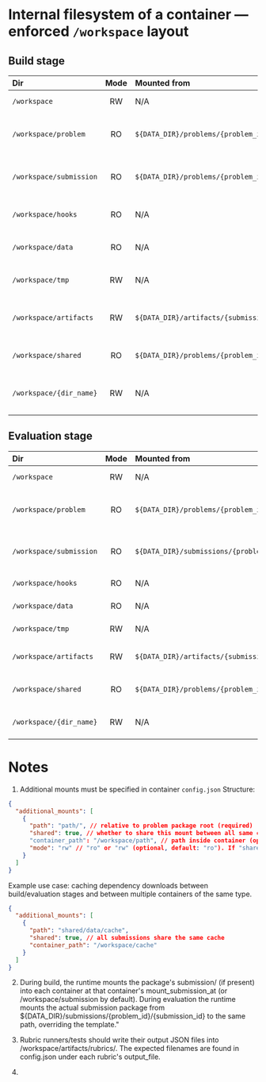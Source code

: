 # Internal filesystem of a container — enforced `/workspace` layout

## Build stage

| Dir                     | Mode | Mounted from                                                  | Content                                                                                                                                                              |
| :---------------------- | :--: | :------------------------------------------------------------ | :------------------------------------------------------------------------------------------------------------------------------------------------------------------- |
| `/workspace`            |  RW  | N/A                                                           | Entrypoint working directory — Problem `config.json` is copied into this dir                                                                                         |
| `/workspace/problem`    |  RO  | `${DATA_DIR}/problems/{problem_id}/containers/{container_id}` | Container-specific files mounted from the problem package for this container (contains the container entrypoint, tests, and any container-local `hooks/` or `data/`) |
| `/workspace/submission` |  RO  | `${DATA_DIR}/problems/{problem_id}/{container_id}/submission` | Submission package: the runtime first uses the template submission from the problem package to run the build stage (e.g. download/setup dependencies)                |
| `/workspace/hooks`      |  RO  | N/A                                                           | Local directory copied from the problem package's `hooks/` (read-only inside the container)                                                                          |
| `/workspace/data`       |  RO  | N/A                                                           | Local directory copied from the problem package's `data/` (read-only inside the container)                                                                           |
| `/workspace/tmp`        |  RW  | N/A                                                           | Actual working directory used for evaluation; the runtime copies the submission here before running tests                                                            |
| `/workspace/artifacts`  |  RW  | `${DATA_DIR}/artifacts/{submission_id}`                       | Mounted host volume `${DATA_DIR}/artifacts/{submission_id}`; should contain `logs/` and `rubrics/` subdirectories                                                    |
| `/workspace/shared`     |  RO  | `${DATA_DIR}/problems/{problem_id}/shared`                    | Shared files between containers from the problem package's `shared/` directory (contains shared `hooks/` and `data/`)                                                |
| `/workspace/{dir_name}` |  RW  | N/A                                                           | Additional directories specified in the problem/container configuration to be mounted inside the container (e.g. for caching dependencies)                           |

## Evaluation stage

| Dir                     | Mode | Mounted from                                                  | Content                                                                                                                                                                |
| :---------------------- | :--: | :------------------------------------------------------------ | :--------------------------------------------------------------------------------------------------------------------------------------------------------------------- |
| `/workspace`            |  RW  | N/A                                                           | Entrypoint working directory — Problem `config.json` is copied into this dir                                                                                           |
| `/workspace/problem`    |  RO  | `${DATA_DIR}/problems/{problem_id}/containers/{container_id}` | Container-specific files mounted from the problem package for this container (contains the container entrypoint, tests, and any container-local `hooks/` or `data/`)   |
| `/workspace/submission` |  RO  | `${DATA_DIR}/submissions/{problem_id}/{submission_id}`        | Submission package actual submission from `${DATA_DIR}/submissions/{problem_id}/{submission_id}` is loaded/overrides the template for the evaluation stage (read-only) |
| `/workspace/hooks`      |  RO  | N/A                                                           | Local directory copied from the problem package's `hooks/` (read-only inside the container)                                                                            |
| `/workspace/data`       |  RO  | N/A                                                           | Local directory copied from the problem package's `data/` (read-only inside the container)                                                                             |
| `/workspace/tmp`        |  RW  | N/A                                                           | Actual working directory used for evaluation; the runtime copies the submission here before running tests                                                              |
| `/workspace/artifacts`  |  RW  | `${DATA_DIR}/artifacts/{submission_id}`                       | Mounted host volume `${DATA_DIR}/artifacts/{submission_id}`; should contain `logs/` and `rubrics/` subdirectories                                                      |
| `/workspace/shared`     |  RO  | `${DATA_DIR}/problems/{problem_id}/shared`                    | Shared files between containers from the problem package's `shared/` directory (contains shared `hooks/` and `data/`)                                                  |
| `/workspace/{dir_name}` |  RW  | N/A                                                           | Additional directories specified in the problem/container configuration to be mounted inside the container (e.g. for caching dependencies)                             |

# Notes

1. Additional mounts must be specified in container `config.json`
   Structure:

```json
{
  "additional_mounts": [
    {
      "path": "path/", // relative to problem package root (required)
      "shared": true, // whether to share this mount between all same containers, for RO mounts only (optional, default: false)
      "container_path": "/workspace/path", // path inside container (optional, default: /workspace/{path}), error if conflicts with existing mount
      "mode": "rw" // "ro" or "rw" (optional, default: "ro"). If "shared" is true, this option is ignored and forced to "ro"
    }
  ]
}
```

Example use case: caching dependency downloads between build/evaluation stages and between multiple containers of the same type.

```json
{
  "additional_mounts": [
    {
      "path": "shared/data/cache",
      "shared": true, // all submissions share the same cache
      "container_path": "/workspace/cache"
    }
  ]
}
```

2. During build, the runtime mounts the package's submission/ (if present) into each container at that container's mount_submission_at (or /workspace/submission by default). During evaluation the runtime mounts the actual submission package from ${DATA_DIR}/submissions/{problem_id}/{submission_id} to the same path, overriding the template."

3. Rubric runners/tests should write their output JSON files into /workspace/artifacts/rubrics/. The expected filenames are found in config.json under each rubric's output_file.

4.
